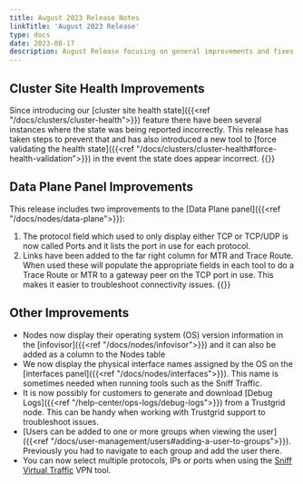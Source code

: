 ```yaml
---
title: August 2023 Release Notes
linkTitle: 'August 2023 Release'
type: docs
date: 2023-08-17
description: August Release focusing on general improvements and fixes
---
```


## Cluster Site Health Improvements
Since introducing our [cluster site health state]({{<ref "/docs/clusters/cluster-health">}}) feature there have been several instances where the state was being reported incorrectly.  This release has taken steps to prevent that and has also introduced a new tool to [force validating the health state]({{<ref "/docs/clusters/cluster-health#force-health-validation">}}) in the event the state does appear incorrect.
{{<tgimg src="/docs/clusters/cluster-health/cluster-validate-health.png" caption="Validate Health action" width="80%">}}


## Data Plane Panel Improvements
This release includes two improvements to the [Data Plane panel]({{<ref "/docs/nodes/data-plane">}}):
1. The protocol field which used to only display either TCP or TCP/UDP is now called Ports and it lists the port in use for each protocol.
1. Links have been added to the far right column for MTR and Trace Route. When used these will populate the appropriate fields in each tool to do a Trace Route or MTR to a gateway peer on the TCP port in use. This makes it easier to troubleshoot connectivity issues. 
{{<tgimg src="data-plane-new.png" caption="Data Plane panel with ports and Trace Route/MTR links" width="40%">}}


## Other Improvements
- Nodes now display their operating system (OS) version information in the [infovisor]({{<ref "/docs/nodes/infovisor">}}) and it can also be added as a column to the Nodes table
- We now display the physical interface names assigned by the OS on the [interfaces panel]({{<ref "/docs/nodes/interfaces">}}). This name is sometimes needed when running tools such as the Sniff Traffic.
- It is now possibly for customers to generate and download [Debug Logs]({{<ref "/help-center/ops-logs/debug-logs">}}) from a Trustgrid node. This can be handy when working with Trustgrid support to troubleshoot issues.
- [Users can be added to one or more groups when viewing the user]({{<ref "/docs/user-management/users#adding-a-user-to-groups">}}). Previously you had to navigate to each group and add the user there.
- You can now select multiple protocols, IPs or ports when using the [Sniff Virtual Traffic]() VPN tool.